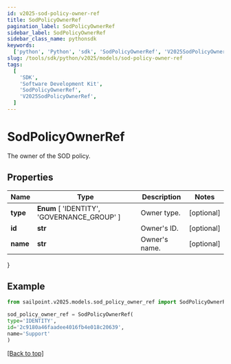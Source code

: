 ```yaml
---
id: v2025-sod-policy-owner-ref
title: SodPolicyOwnerRef
pagination_label: SodPolicyOwnerRef
sidebar_label: SodPolicyOwnerRef
sidebar_class_name: pythonsdk
keywords:
  ['python', 'Python', 'sdk', 'SodPolicyOwnerRef', 'V2025SodPolicyOwnerRef']
slug: /tools/sdk/python/v2025/models/sod-policy-owner-ref
tags:
  [
    'SDK',
    'Software Development Kit',
    'SodPolicyOwnerRef',
    'V2025SodPolicyOwnerRef',
  ]
---
```


# SodPolicyOwnerRef

The owner of the SOD policy.

## Properties

| Name | Type | Description | Notes |
| --- | --- | --- | --- |
| **type** | **Enum** [ 'IDENTITY', 'GOVERNANCE_GROUP' ] | Owner type. | [optional] |
| **id** | **str** | Owner's ID. | [optional] |
| **name** | **str** | Owner's name. | [optional] |

}

## Example

```python
from sailpoint.v2025.models.sod_policy_owner_ref import SodPolicyOwnerRef

sod_policy_owner_ref = SodPolicyOwnerRef(
type='IDENTITY',
id='2c9180a46faadee4016fb4e018c20639',
name='Support'
)

```

[[Back to top]](#)
